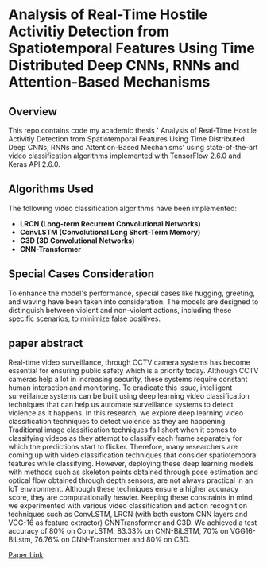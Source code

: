 # Analysis of Real-Time Hostile Activitiy Detection from Spatiotemporal Features Using Time Distributed Deep CNNs, RNNs and Attention-Based Mechanisms

## Overview

This repo contains code my academic thesis ' Analysis of Real-Time Hostile Activitiy Detection from Spatiotemporal Features Using Time Distributed Deep CNNs, RNNs and Attention-Based Mechanisms' using state-of-the-art video classification algorithms implemented with TensorFlow 2.6.0 and Keras API 2.6.0. 

## Algorithms Used

The following video classification algorithms have been implemented:

- **LRCN (Long-term Recurrent Convolutional Networks)**
- **ConvLSTM (Convolutional Long Short-Term Memory)**
- **C3D (3D Convolutional Networks)**
- **CNN-Transformer**

## Special Cases Consideration

To enhance the model's performance, special cases like hugging, greeting, and waving have been taken into consideration. The models are designed to distinguish between violent and non-violent actions, including these specific scenarios, to minimize false positives.

## paper abstract 

Real-time video surveillance, through CCTV camera systems has become essential for ensuring public safety which is a priority today. Although CCTV cameras help a lot in increasing security, these systems require constant human interaction and monitoring. To eradicate this issue, intelligent surveillance systems can be built using deep learning video classification techniques that can help us automate surveillance systems to detect violence as it happens. In this research, we explore deep learning video classification techniques to detect violence as they are happening. Traditional image classification techniques fall short when it comes to classifying videos as they attempt to classify each frame separately for which the predictions start to flicker. Therefore, many researchers are coming up with video classification techniques that consider spatiotemporal features while classifying. However, deploying these deep learning models with methods such as skeleton points obtained through pose estimation and optical flow obtained through depth sensors, are not always practical in an IoT environment. Although these techniques ensure a higher accuracy score, they are computationally heavier. Keeping these constraints in mind, we experimented with various video classification and action recognition techniques such as ConvLSTM, LRCN (with both custom CNN layers and VGG-16 as feature extractor) CNNTransformer and C3D. We achieved a test accuracy of 80% on ConvLSTM, 83.33% on CNN-BiLSTM, 70% on VGG16-BiLstm, 76.76% on CNN-Transformer and 80% on C3D.

[Paper Link](https://ieeexplore.ieee.org/document/10053001)
